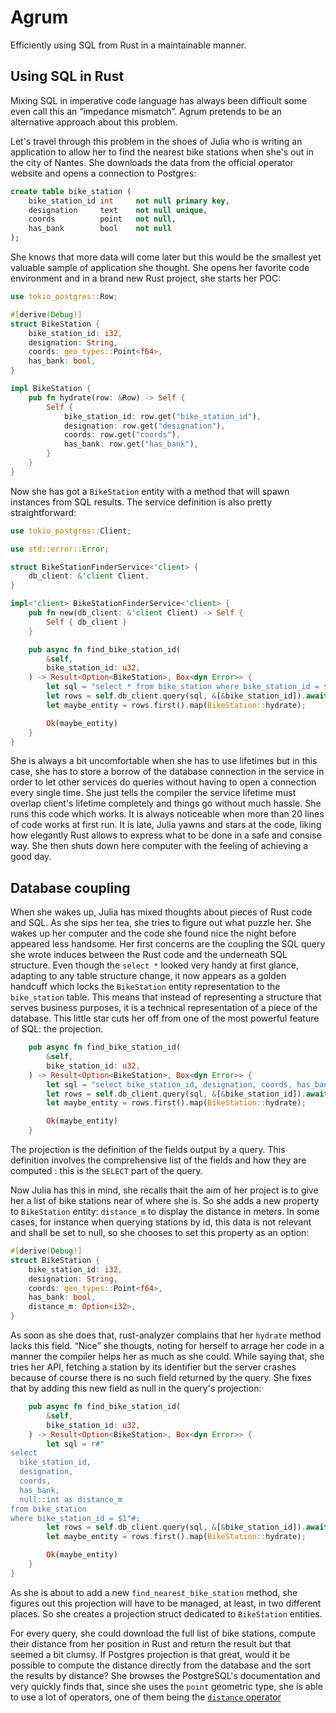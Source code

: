 # Agrum

Efficiently using SQL from Rust in a maintainable manner.

## Using SQL in Rust

Mixing SQL in imperative code language has always been difficult some even call this an “impedance mismatch”. Agrum pretends to be an alternative approach about this problem.

Let's travel through this problem in the shoes of Julia who is writing an application to allow her to find the nearest bike stations when she's out in the city of Nantes. She downloads the data from the official operator website and opens a connection to Postgres:

```sql
create table bike_station (
    bike_station_id int     not null primary key,
    designation     text    not null unique,
    coords          point   not null,
    has_bank        bool    not null
);
```
She knows that more data will come later but this would be the smallest yet valuable sample of application she thought. She opens her favorite code environment and in a brand new Rust project, she starts her POC:

```rust
use tokio_postgres::Row;

#[derive(Debug)]
struct BikeStation {
    bike_station_id: i32,
    designation: String,
    coords: geo_types::Point<f64>,
    has_bank: bool,
}

impl BikeStation {
    pub fn hydrate(row: &Row) -> Self {
        Self {
            bike_station_id: row.get("bike_station_id"),
            designation: row.get("designation"),
            coords: row.get("coords"),
            has_bank: row.get("has_bank"),
        }
    }
}
```

Now she has got a `BikeStation` entity with a method that will spawn instances from SQL results. The service definition is also pretty straightforward:

```rust
use tokio_postgres::Client;

use std::error::Error;

struct BikeStationFinderService<'client> {
    db_client: &'client Client,
}

impl<'client> BikeStationFinderService<'client> {
    pub fn new(db_client: &'client Client) -> Self {
        Self { db_client }
    }

    pub async fn find_bike_station_id(
        &self,
        bike_station_id: u32,
    ) -> Result<Option<BikeStation>, Box<dyn Error>> {
        let sql = "select * from bike_station where bike_station_id = $1";
        let rows = self.db_client.query(sql, &[&bike_station_id]).await?;
        let maybe_entity = rows.first().map(BikeStation::hydrate);

        Ok(maybe_entity)
    }
}
```

She is always a bit uncomfortable when she has to use lifetimes but in this case, she has to store a borrow of the database connection in the service in order to let other services do queries without having to open a connection every single time. She just tells the compiler the service lifetime must overlap client's lifetime completely and things go without much hassle. She runs this code which works. It is always noticeable when more than 20 lines of code works at first run. It is late, Julia yawns and stars at the code, liking how elegantly Rust allows to express what to be done in a safe and consise way. She then shuts down here computer with the feeling of achieving a good day.

## Database coupling

When she wakes up, Julia has mixed thoughts about pieces of Rust code and SQL. As she sips her tea, she tries to figure out what puzzle her. She wakes up her computer and the code she found nice the night before appeared less handsome. Her first concerns are the coupling the SQL query she wrote induces between the Rust code and the underneath SQL structure. Even though the `select *` looked very handy at first glance, adapting to any table structure change, it now appears as a golden handcuff which locks the `BikeStation` entity representation to the `bike_station` table. This means that instead of representing a structure that serves business purposes, it is a technical representation of a piece of the database. This little star cuts her off from one of the most powerful feature of SQL: the projection.

```rust
    pub async fn find_bike_station_id(
        &self,
        bike_station_id: u32,
    ) -> Result<Option<BikeStation>, Box<dyn Error>> {
        let sql = "select bike_station_id, designation, coords, has_bank from bike_station where bike_station_id = $1";
        let rows = self.db_client.query(sql, &[&bike_station_id]).await?;
        let maybe_entity = rows.first().map(BikeStation::hydrate);

        Ok(maybe_entity)
    }
```

The projection is the definition of the fields output by a query. This definition involves the comprehensive list of the fields and how they are computed : this is the `SELECT` part of the query.

Now Julia has this in mind, she recalls thait the aim of her project is to give her a list of bike stations near of where she is. So she adds a new property to `BikeStation` entity: `distance_m` to display the distance in meters. In some cases, for instance when querying stations by id, this data is not relevant and shall be set to null, so she chooses to set this property as an option:

```rust
#[derive(Debug)]
struct BikeStation {
    bike_station_id: i32,
    designation: String,
    coords: geo_types::Point<f64>,
    has_bank: bool,
    distance_m: Option<i32>,
}
```

As soon as she does that, rust-analyzer complains that her `hydrate` method lacks this field. “Nice” she thougts, noting for herself to arrage her code in a manner the compiler helps her as much as she could. While saying that, she tries her API, fetching a station by its identifier but the server crashes because of course there is no such field returned by the query. She fixes that by adding this new field as null in the query's projection:

```rust
    pub async fn find_bike_station_id(
        &self,
        bike_station_id: u32,
    ) -> Result<Option<BikeStation>, Box<dyn Error>> {
        let sql = r#"
select
  bike_station_id,
  designation,
  coords,
  has_bank,
  null::int as distance_m
from bike_station
where bike_station_id = $1"#;
        let rows = self.db_client.query(sql, &[&bike_station_id]).await?;
        let maybe_entity = rows.first().map(BikeStation::hydrate);

        Ok(maybe_entity)
    }
}
```

As she is about to add a new `find_nearest_bike_station` method, she figures out this projection will have to be managed, at least, in two different places. So she creates a projection struct dedicated to `BikeStation` entities.

For every query, she could download the full list of bike stations, compute their distance from her position in Rust and return the result but that seemed a bit clumsy. If Postgres projection is that great, would it be possible to compute the distance directly from the database and the sort the results by distance? She browses the PostgreSQL's documentation and very quickly finds that, since she uses the `point` geometric type, she is able to use a lot of operators, one of them being the [`distance` operator]()